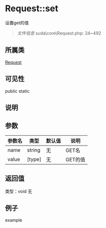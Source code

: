 # Request::set
设置get的值
> *文件信息* suda\core\Request.php: 24~492
## 所属类 

[Request](../Request.md)

## 可见性

  public  static
## 说明



## 参数

| 参数名 | 类型 | 默认值 | 说明 |
|--------|-----|-------|-------|
| name |  string | 无 |  GET名 |
| value |  [type] | 无 |  GET的值 |

## 返回值
类型：void
无

## 例子

example